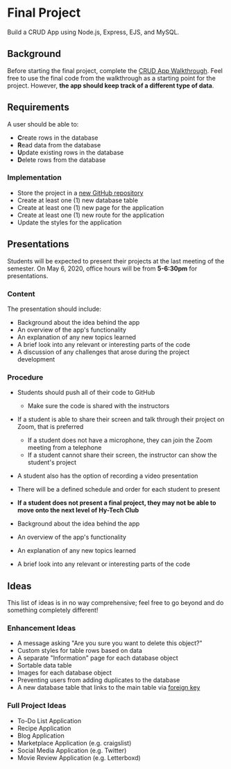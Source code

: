 # Final Project
Build a CRUD App using Node.js, Express, EJS, and MySQL.

## Background
Before starting the final project, complete the [CRUD App Walkthrough](../FullCrudApp/CrudAppWalkthrough.md). Feel free to use the final code from the walkthrough as a starting point for the project. However, **the app should keep track of a different type of data**.

## Requirements
A user should be able to:
- **C**reate rows in the database
- **R**ead data from the database
- **U**pdate existing rows in the database
- **D**elete rows from the database

### Implementation
- Store the project in a [new GitHub repository](https://github.com/new)
- Create at least one (1) new database table
- Create at least one (1) new page for the application
- Create at least one (1) new route for the application
- Update the styles for the application

## Presentations
Students will be expected to present their projects at the last meeting of the semester. On May 6, 2020, office hours will be from **5-6:30pm** for presentations.

### Content
The presentation should include:

- Background about the idea behind the app
- An overview of the app's functionality
- An explanation of any new topics learned
- A brief look into any relevant or interesting parts of the code
- A discussion of any challenges that arose during the project development

### Procedure

- Students should push all of their code to GitHub
    - Make sure the code is shared with the instructors
- If a student is able to share their screen and talk through their project on Zoom, that is preferred
    - If a student does not have a microphone, they can join the Zoom meeting from a telephone
    - If a student cannot share their screen, the instructor can show the student's project
- A student also has the option of recording a video presentation
- There will be a defined schedule and order for each student to present
- **If a student does not present a final project, they may not be able to move onto the next level of Hy-Tech Club**

- Background about the idea behind the app
- An overview of the app's functionality
- An explanation of any new topics learned
- A brief look into any relevant or interesting parts of the code 

## Ideas
This list of ideas is in no way comprehensive; feel free to go beyond and do something completely different!

### Enhancement Ideas
- A message asking "Are you sure you want to delete this object?"
- Custom styles for table rows based on data
- A separate "Information" page for each database object
- Sortable data table
- Images for each database object
- Preventing users from adding duplicates to the database
- A new database table that links to the main table via [foreign key](https://www.mysqltutorial.org/mysql-foreign-key/)

### Full Project Ideas
- To-Do List Application
- Recipe Application
- Blog Application
- Marketplace Application (e.g. craigslist)
- Social Media Application (e.g. Twitter)
- Movie Review Application (e.g. Letterboxd)